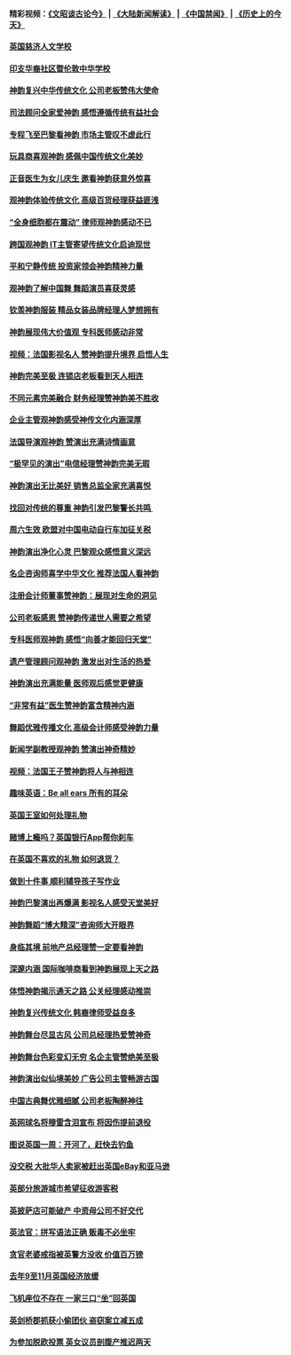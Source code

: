 #### 精彩视频：[《文昭谈古论今》](https://github.com/gfw-breaker/wenzhao/blob/master/README.md?t=01201831) | [《大陆新闻解读》](https://github.com/gfw-breaker/ntdtv-comedy/blob/master/README.md?t=01201831) | [《中国禁闻》](https://github.com/gfw-breaker/ntdtv-news/blob/master/README.md?t=01201831) | [《历史上的今天》](https://github.com/gfw-breaker/today-in-history/blob/master/README.md?t=01201831) 

#### [英国慈济人文学校](../pages/nsc974/n10989797.md?t=01201831) 

#### [印支华裔社区暨伦敦中华学校](../pages/nsc974/n10989792.md?t=01201831) 

#### [神韵复兴中华传统文化 公司老板赞伟大使命](../pages/nsc974/n10989243.md?t=01201831) 

#### [司法顾问全家爱神韵 感悟遵循传统有益社会](../pages/nsc974/n10989065.md?t=01201831) 

#### [专程飞至巴黎看神韵 市场主管叹不虚此行](../pages/nsc974/n10989012.md?t=01201831) 

#### [玩具商喜观神韵 感佩中国传统文化美妙](../pages/nsc974/n10988833.md?t=01201831) 

#### [正音医生为女儿庆生 邀看神韵获意外惊喜](../pages/nsc974/n10988789.md?t=01201831) 

#### [观神韵体验传统文化 高级百货经理获益匪浅](../pages/nsc974/n10988712.md?t=01201831) 

#### [“全身细胞都在震动” 律师观神韵感动不已](../pages/nsc974/n10988620.md?t=01201831) 

#### [跨国观神韵 IT主管寄望传统文化启迪现世](../pages/nsc974/n10988586.md?t=01201831) 

#### [平和宁静传统 投资家领会神韵精神力量](../pages/nsc974/n10988579.md?t=01201831) 

#### [观神韵了解中国舞 舞蹈演员喜获灵感](../pages/nsc974/n10988424.md?t=01201831) 

#### [钦羡神韵服装 精品女装品牌经理人梦想拥有](../pages/nsc974/n10988351.md?t=01201831) 

#### [神韵展现伟大价值观 专科医师感动非常](../pages/nsc974/n10988364.md?t=01201831) 

#### [视频：法国影视名人 赞神韵提升境界 启悟人生](../pages/nsc974/n10988310.md?t=01201831) 

#### [神韵完美至极 连锁店老板看到天人相连](../pages/nsc974/n10988295.md?t=01201831) 

#### [不同元素完美融合 财务经理赞神韵美不胜收](../pages/nsc974/n10988276.md?t=01201831) 

#### [企业主管观神韵感受神传文化内涵深厚](../pages/nsc974/n10988231.md?t=01201831) 

#### [法国导演观神韵 赞演出充满诗情画意](../pages/nsc974/n10987958.md?t=01201831) 

#### [“极罕见的演出”电信经理赞神韵完美无瑕](../pages/nsc974/n10988124.md?t=01201831) 

#### [神韵演出无比美好 销售总监全家充满喜悦](../pages/nsc974/n10988115.md?t=01201831) 

#### [找回对传统的尊重 神韵引发巴黎警长共鸣 ](../pages/nsc974/n10987940.md?t=01201831) 

#### [周六生效 欧盟对中国电动自行车加征关税](../pages/nsc974/n10987637.md?t=01201831) 

#### [神韵演出净化心灵 巴黎观众感悟意义深远](../pages/nsc974/n10987067.md?t=01201831) 

#### [名企咨询师喜学中华文化 推荐法国人看神韵](../pages/nsc974/n10987002.md?t=01201831) 

#### [注册会计师董事赞神韵：展现对生命的洞见](../pages/nsc974/n10986927.md?t=01201831) 

#### [公司老板感恩 赞神韵传递世人需要之希望](../pages/nsc974/n10986858.md?t=01201831) 

#### [专科医师观神韵 感悟“向善才能回归天堂”](../pages/nsc974/n10986837.md?t=01201831) 

#### [遗产管理顾问观神韵 激发出对生活的热爱](../pages/nsc974/n10986911.md?t=01201831) 

#### [神韵演出充满能量 医师观后感觉更健康](../pages/nsc974/n10986822.md?t=01201831) 

#### [“非常有益”医生赞神韵富含精神内涵](../pages/nsc974/n10986718.md?t=01201831) 

#### [舞蹈优雅传播文化 高级会计师感受神韵力量](../pages/nsc974/n10986710.md?t=01201831) 

#### [新闻学副教授观神韵 赞演出神奇精妙](../pages/nsc974/n10986613.md?t=01201831) 

#### [视频：法国王子赞神韵将人与神相连](../pages/nsc974/n10986413.md?t=01201831) 

#### [趣味英语：Be all ears 所有的耳朵](../pages/nsc974/n10985161.md?t=01201831) 

#### [英国王室如何处理礼物](../pages/nsc974/n10985131.md?t=01201831) 

#### [赌博上瘾吗？英国银行App帮你刹车](../pages/nsc974/n10985121.md?t=01201831) 

#### [在英国不喜欢的礼物 如何退货？](../pages/nsc974/n10985110.md?t=01201831) 

#### [做到十件事 顺利辅导孩子写作业](../pages/nsc974/n10985075.md?t=01201831) 

#### [神韵巴黎演出再爆满 影视名人感受天堂美好](../pages/nsc974/n10984954.md?t=01201831) 

#### [神韵舞蹈“博大精深”咨询师大开眼界](../pages/nsc974/n10984677.md?t=01201831) 

#### [身临其境 前地产总经理赞一定要看神韵](../pages/nsc974/n10984484.md?t=01201831) 

#### [深邃内涵 国际咖啡商看到神韵展现上天之路](../pages/nsc974/n10984529.md?t=01201831) 

#### [体悟神韵揭示通天之路 公关经理感动推崇](../pages/nsc974/n10984420.md?t=01201831) 

#### [神韵复兴传统文化 韩裔律师受益良多](../pages/nsc974/n10984336.md?t=01201831) 

#### [神韵舞台尽显古风 公司总经理热爱赞神奇](../pages/nsc974/n10984129.md?t=01201831) 

#### [神韵舞台色彩变幻无穷 名企主管赞绝美至极](../pages/nsc974/n10984123.md?t=01201831) 

#### [神韵演出似仙境美妙 广告公司主管畅游古国](../pages/nsc974/n10983955.md?t=01201831) 

#### [中国古典舞优雅细腻 公司老板陶醉神往](../pages/nsc974/n10983863.md?t=01201831) 

#### [英网球名将穆雷含泪宣布 将因伤提前退役](../pages/nsc974/n10983038.md?t=01201831) 

#### [图说英国一周：开河了，赶快去钓鱼](../pages/nsc974/n10983196.md?t=01201831) 

#### [没交税 大批华人卖家被赶出英国eBay和亚马逊](../pages/nsc974/n10983108.md?t=01201831) 

#### [英部分旅游城市希望征收游客税](../pages/nsc974/n10983104.md?t=01201831) 

#### [英披萨店可能破产 中资母公司不好交代](../pages/nsc974/n10983069.md?t=01201831) 

#### [英法官：拼写语法正确 贩毒不必坐牢](../pages/nsc974/n10983060.md?t=01201831) 

#### [贪官老婆戒指被英警方没收 价值百万镑](../pages/nsc974/n10983052.md?t=01201831) 

#### [去年9至11月英国经济放缓](../pages/nsc974/n10983032.md?t=01201831) 

#### [飞机座位不存在  一家三口“坐”回英国](../pages/nsc974/n10983023.md?t=01201831) 

#### [英剑桥郡抓获小偷团伙 盗窃案立减五成](../pages/nsc974/n10983009.md?t=01201831) 

#### [为参加脱欧投票 英女议员剖腹产推迟两天](../pages/nsc974/n10983001.md?t=01201831) 

